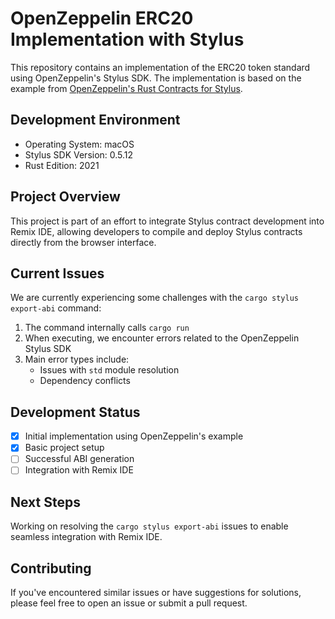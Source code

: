 # OpenZeppelin ERC20 Implementation with Stylus

This repository contains an implementation of the ERC20 token standard using OpenZeppelin's Stylus SDK. The implementation is based on the example from [OpenZeppelin's Rust Contracts for Stylus](https://github.com/OpenZeppelin/rust-contracts-stylus/tree/main/examples/erc20).

## Development Environment

- Operating System: macOS
- Stylus SDK Version: 0.5.12
- Rust Edition: 2021

## Project Overview

This project is part of an effort to integrate Stylus contract development into Remix IDE, allowing developers to compile and deploy Stylus contracts directly from the browser interface.

## Current Issues

We are currently experiencing some challenges with the `cargo stylus export-abi` command:

1. The command internally calls `cargo run`
2. When executing, we encounter errors related to the OpenZeppelin Stylus SDK
3. Main error types include:
   - Issues with `std` module resolution
   - Dependency conflicts

## Development Status

- [x] Initial implementation using OpenZeppelin's example
- [x] Basic project setup
- [ ] Successful ABI generation
- [ ] Integration with Remix IDE

## Next Steps

Working on resolving the `cargo stylus export-abi` issues to enable seamless integration with Remix IDE.

## Contributing

If you've encountered similar issues or have suggestions for solutions, please feel free to open an issue or submit a pull request.
